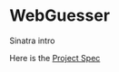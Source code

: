 # WebGuesser
Sinatra intro

Here is the [Project Spec](http://tutorials.jumpstartlab.com/projects/web_guesser.html#webguesser)

